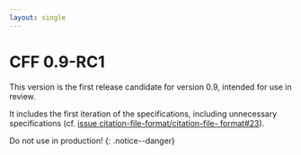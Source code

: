 ```yaml
---
layout: single
---
```


# CFF 0.9-RC1

This version is the first release candidate for version 0.9, intended for use in
review.

It includes the first iteration of the specifications, including unnecessary
specifications (cf. [issue citation-file-format/citation-file-
format#23](https://github.com/citation-file-format/citation-file-format/issues/23)).

Do not use in production!
{: .notice--danger}